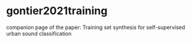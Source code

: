 # gontier2021training
companion page of the paper: Training set synthesis for self-supervised urban sound classification
